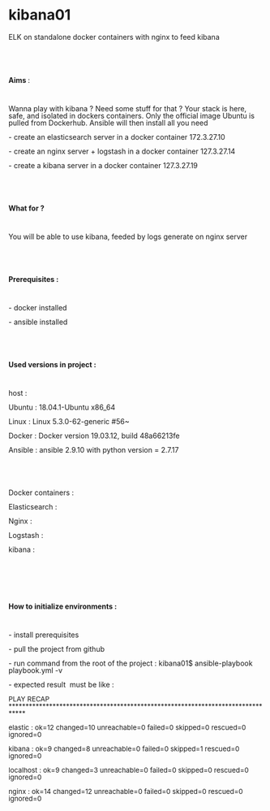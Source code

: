 # kibana01
ELK on standalone  docker containers with nginx to feed kibana


<!DOCTYPE HTML PUBLIC "-//W3C//DTD HTML 4.0 Transitional//EN">
<html>
<head>
	<meta http-equiv="content-type" content="text/html; charset=utf-8"/>
	<title></title>
	<meta name="generator" content="LibreOffice 6.0.7.3 (Linux)"/>
	<meta name="created" content="2020-07-21T16:59:12.328058513"/>
	<meta name="changed" content="2020-07-21T17:22:27.849082040"/>
	<style type="text/css">
		@page { margin: 2cm }
		p { margin-bottom: 0.25cm; line-height: 115% }
		a:link { so-language: zxx }
	</style>
</head>
<body lang="fr-FR" dir="ltr">
<p style="margin-bottom: 0cm; line-height: 100%"><br/>

</p>
<p style="margin-bottom: 0cm; line-height: 100%"><br/>

</p>
<p style="margin-bottom: 0cm; line-height: 100%"><b>Aims&nbsp;</b>: 
</p>
<p style="margin-bottom: 0cm; line-height: 100%"><br/>

</p>
<p style="margin-bottom: 0cm; line-height: 100%">Wanna play with
kibana&nbsp;? Need some stuff for that&nbsp;?  Your stack is here,
safe, and isolated in dockers containers. Only the official image
Ubuntu is pulled from Dockerhub.  Ansible will then install all you
need</p>
<p style="margin-bottom: 0cm; line-height: 100%">- create an
elasticsearch server in a docker container 172.3.27.10</p>
<p style="margin-bottom: 0cm; line-height: 100%">- create an nginx
server  + logstash in a docker container 127.3.27.14</p>
<p style="margin-bottom: 0cm; line-height: 100%">- create a kibana
server in a docker container 127.3.27.19</p>
<p style="margin-bottom: 0cm; line-height: 100%"><br/>

</p>
<p style="margin-bottom: 0cm; line-height: 100%"><br/>

</p>
<p style="margin-bottom: 0cm; line-height: 100%"><b>What for&nbsp;?</b></p>
<p style="margin-bottom: 0cm; line-height: 100%"><br/>

</p>
<p style="margin-bottom: 0cm; line-height: 100%">You will be able to
use kibana, feeded by logs generate on nginx server</p>
<p style="margin-bottom: 0cm; line-height: 100%"><br/>

</p>
<p style="margin-bottom: 0cm; line-height: 100%"><br/>

</p>
<p style="margin-bottom: 0cm; line-height: 100%"><b>Prerequisites&nbsp;:
</b>
</p>
<p style="margin-bottom: 0cm; line-height: 100%"><br/>

</p>
<p style="margin-bottom: 0cm; line-height: 100%">- docker installed</p>
<p style="margin-bottom: 0cm; line-height: 100%">- ansible installed</p>
<p style="margin-bottom: 0cm; line-height: 100%"><br/>

</p>
<p style="margin-bottom: 0cm; line-height: 100%"><br/>

</p>
<p style="margin-bottom: 0cm; line-height: 100%"><b>Used versions in
project&nbsp;: </b>
</p>
<p style="margin-bottom: 0cm; line-height: 100%"><br/>

</p>
<p style="margin-bottom: 0cm; line-height: 100%">host&nbsp;:</p>
<p style="margin-bottom: 0cm; line-height: 100%">Ubuntu&nbsp;:
18.04.1-Ubuntu x86_64</p>
<p style="margin-bottom: 0cm; line-height: 100%">Linux&nbsp;: Linux
5.3.0-62-generic #56~</p>
<p style="margin-bottom: 0cm; line-height: 100%">Docker&nbsp;: Docker
version 19.03.12, build 48a66213fe</p>
<p style="margin-bottom: 0cm; line-height: 100%">Ansible&nbsp;:
ansible 2.9.10 with python version = 2.7.17</p>
<p style="margin-bottom: 0cm; line-height: 100%"><br/>

</p>
<p style="margin-bottom: 0cm; line-height: 100%"><br/>

</p>
<p style="margin-bottom: 0cm; line-height: 100%">Docker containers&nbsp;:
</p>
<p style="margin-bottom: 0cm; line-height: 100%">Elasticsearch&nbsp;:
</p>
<p style="margin-bottom: 0cm; line-height: 100%">Nginx&nbsp;: 
</p>
<p style="margin-bottom: 0cm; line-height: 100%">Logstash&nbsp;: 
</p>
<p style="margin-bottom: 0cm; line-height: 100%">kibana&nbsp;: 
</p>
<p style="margin-bottom: 0cm; line-height: 100%"><br/>

</p>
<p style="margin-bottom: 0cm; line-height: 100%"><br/>

</p>
<p style="margin-bottom: 0cm; line-height: 100%"><br/>

</p>
<p style="margin-bottom: 0cm; line-height: 100%"><b>How to&nbsp;initialize
environments : </b>
</p>
<p style="margin-bottom: 0cm; line-height: 100%"><br/>

</p>
<p style="margin-bottom: 0cm; line-height: 100%">- install
prerequisites</p>
<p style="margin-bottom: 0cm; line-height: 100%">- pull the project
from github</p>
<p style="margin-bottom: 0cm; line-height: 100%">- run command from
the root of the project&nbsp;:  kibana01$ ansible-playbook
playbook.yml -v</p>
<p style="margin-bottom: 0cm; line-height: 100%">- expected result&nbsp;
must be like :</p>
<p style="margin-bottom: 0cm; line-height: 100%"><font size="2" style="font-size: 10pt">PLAY
RECAP
********************************************************************************</font></p>
<p style="margin-bottom: 0cm; line-height: 100%"><font size="2" style="font-size: 10pt">elastic
                   : ok=12   changed=10   unreachable=0    failed=0  
 skipped=0    rescued=0    ignored=0   </font>
</p>
<p style="margin-bottom: 0cm; line-height: 100%"><font size="2" style="font-size: 10pt">kibana
                    : ok=9    changed=8    unreachable=0    failed=0 
  skipped=1    rescued=0    ignored=0   </font>
</p>
<p style="margin-bottom: 0cm; line-height: 100%"><font size="2" style="font-size: 10pt">localhost
                 : ok=9    changed=3    unreachable=0    failed=0   
skipped=0    rescued=0    ignored=0   </font>
</p>
<p style="margin-bottom: 0cm; line-height: 100%"><font size="2" style="font-size: 10pt">nginx
                     : ok=14   changed=12   unreachable=0    failed=0
   skipped=0    rescued=0    ignored=0  </font>
</p>
<p style="margin-bottom: 0cm; line-height: 100%"><br/>

</p>
<p style="margin-bottom: 0cm; line-height: 100%"><br/>

</p>
<p style="margin-bottom: 0cm; line-height: 100%"><br/>

</p>
<p style="margin-bottom: 0cm; line-height: 100%"><br/>

</p>
</body>
</html>
